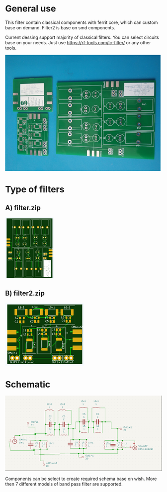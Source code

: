 # General use
This filter contain classical components with ferrit core, which can custom base on demand.
Filter2 is base on smd components.

Current dessing support majority of classical filters. You can select circuits base on your needs. Just use
https://rf-tools.com/lc-filter/ or any other tools.

![picture](pcb.jpg "")


# Type of filters
## A) filter.zip
![filter](classic-filter.png "classic filter")

## B) filter2.zip
![filter](smd-2filter.png "smd filter")


# Schematic
![schema](active-schamatic.png "custom schematic")

Components can be select to create required schema base on wish. More then 7 different models of band pass filter are supported.
